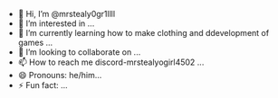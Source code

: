 - 👋 Hi, I’m @mrstealy0gr1llll
- 👀 I’m interested in ...
- 🌱 I’m currently learning how to make clothing and ddevelopment of games ...
- 💞️ I’m looking to collaborate on ...
- 📫 How to reach me discord-mrstealyogirl4502 ...
- 😄 Pronouns: he/him...
- ⚡ Fun fact: ...

<!---
mrstealy0gr1llll/mrstealy0gr1llll is a ✨ special ✨ repository because its `README.md` (this file) appears on your GitHub profile.
You can click the Preview link to take a look at your changes.
--->
